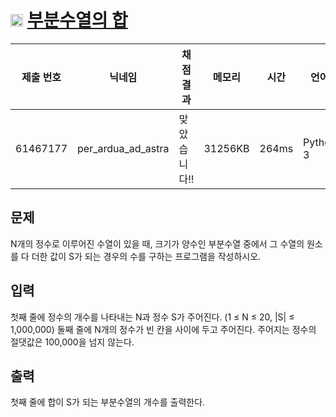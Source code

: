 # <img width="20px"  src="https://d2gd6pc034wcta.cloudfront.net/tier/9.svg" class="solvedac-tier"> [부분수열의 합](https://www.acmicpc.net/problem/1182) 

| 제출 번호 | 닉네임 | 채점 결과 | 메모리 | 시간 | 언어 | 코드 길이 |
|---|---|---|---|---|---|---|
|61467177|per_ardua_ad_astra|맞았습니다!! |31256KB|264ms|Python 3|460B|

## 문제
<p>N개의 정수로 이루어진 수열이 있을 때, 크기가 양수인 부분수열 중에서 그 수열의 원소를 다 더한 값이 S가 되는 경우의 수를 구하는 프로그램을 작성하시오.</p>

## 입력
<p>첫째 줄에 정수의 개수를 나타내는 N과 정수 S가 주어진다. (1 ≤ N ≤ 20, |S| ≤ 1,000,000) 둘째 줄에 N개의 정수가 빈 칸을 사이에 두고 주어진다. 주어지는 정수의 절댓값은 100,000을 넘지 않는다.</p>

## 출력
<p>첫째 줄에 합이 S가 되는 부분수열의 개수를 출력한다.</p>

